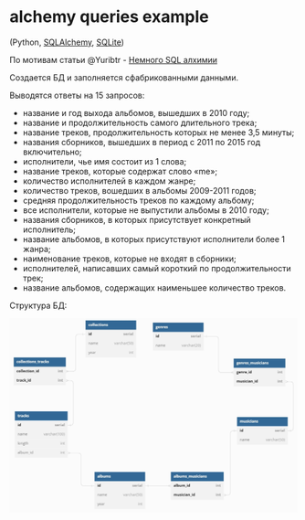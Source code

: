 # alchemy queries example

(Python, [SQLAlchemy](https://www.sqlalchemy.org/), [SQLite](https://sqlite.org/index.html))

По мотивам статьи @Yuribtr - [Немного SQL алхимии](https://habr.com/ru/post/531472/)

Cоздается БД и заполняется сфабрикованными данными.

Выводятся ответы на 15 запросов:

- название и год выхода альбомов, вышедших в 2010 году;
- название и продолжительность самого длительного трека;
- название треков, продолжительность которых не менее 3,5 минуты;
- названия сборников, вышедших в период с 2011 по 2015 год включительно;
- исполнители, чье имя состоит из 1 слова;
- название треков, которые содержат слово «me»;
- количество исполнителей в каждом жанре;
- количество треков, вошедших в альбомы 2009-2011 годов;
- средняя продолжительность треков по каждому альбому;
- все исполнители, которые не выпустили альбомы в 2010 году;
- названия сборников, в которых присутствует конкретный исполнитель; 
- название альбомов, в которых присутствуют исполнители более 1 жанра;
- наименование треков, которые не входят в сборники;
- исполнителей, написавших самый короткий по продолжительности трек;
- название альбомов, содержащих наименьшее количество треков.

Структура БД:

[![Lariska](database_structure.jpg)](https://dbdiagram.io/d/5faeec7e3a78976d7b7bd7b5)